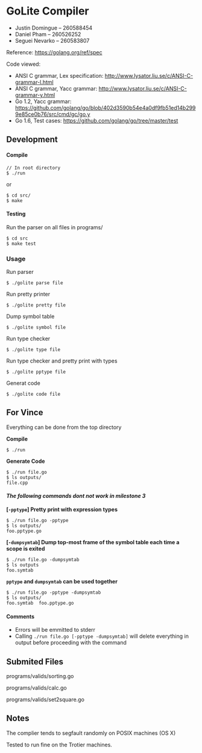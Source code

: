 # GoLite Compiler

- Justin Domingue – 260588454
- Daniel Pham – 260526252
- Seguei Nevarko – 260583807

Reference: https://golang.org/ref/spec

Code viewed:
  - ANSI C grammar, Lex specification: http://www.lysator.liu.se/c/ANSI-C-grammar-l.html
  - ANSI C grammar, Yacc grammar: http://www.lysator.liu.se/c/ANSI-C-grammar-y.html
  - Go 1.2, Yacc grammar: https://github.com/golang/go/blob/402d3590b54e4a0df9fb51ed14b2999e85ce0b76/src/cmd/gc/go.y
  - Go 1.6, Test cases: https://github.com/golang/go/tree/master/test

## Development
#### Compile
```
// In root directory
$ ./run
```
or

```
$ cd src/
$ make
```

#### Testing
Run the parser on all files in programs/
```
$ cd src
$ make test
```

### Usage

Run parser

    $ ./golite parse file

Run pretty printer

    $ ./golite pretty file

Dump symbol table

    $ ./golite symbol file

Run type checker

    $ ./golite type file

Run type checker and pretty print with types

    $ ./golite pptype file

Generat code

    $ ./golite code file

## For Vince

Everything can be done from the top directory

**Compile**

    $ ./run

**Generate Code**

    $ ./run file.go
    $ ls outputs/
    file.cpp

#### *The following commands dont not work in milestone 3*

**[`-pptype`] Pretty print with expression types**

    $ ./run file.go -pptype
    $ ls outputs/
    foo.pptype.go

**[`-dumpsymtab`] Dump top-most frame of the symbol table each time a scope is exited**

    $ ./run file.go -dumpsymtab
    $ ls outputs
    foo.symtab

**``pptype`` and `dumpsymtab` can be used together**

    $ ./run file.go -pptype -dumpsymtab
    $ ls outputs/
    foo.symtab  foo.pptype.go

#### Comments

- Errors will be emmitted to stderr
- Calling `./run file.go [-pptype -dumpsymtab]` will delete everything in output before proceeding with the command

## Submited Files

programs/valids/sorting.go

programs/valids/calc.go

programs/valids/set2square.go

## Notes

The complier tends to segfault randomly on POSIX machines (OS X)

Tested to run fine on the Trotier machines.
